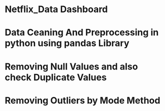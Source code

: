 # Netflix_Data Dashboard

# Data Ceaning And Preprocessing in python using pandas Library
# Removing Null Values and also check Duplicate Values
# Removing Outliers by Mode Method
